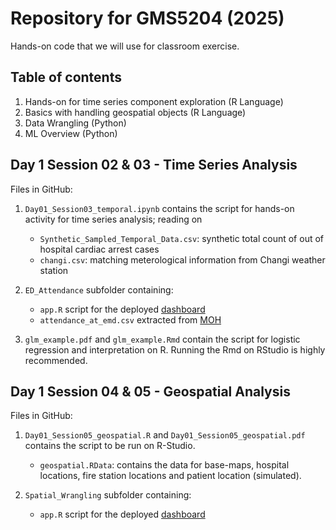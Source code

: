 # Repository for GMS5204 (2025)

Hands-on code that we will use for classroom exercise.

## Table of contents

1. Hands-on for time series component exploration (R Language)
2. Basics with handling geospatial objects (R Language)
3. Data Wrangling (Python)
4. ML Overview (Python)

## Day 1 Session 02 & 03 - Time Series Analysis

Files in GitHub:

1. `Day01_Session03_temporal.ipynb` contains the script for hands-on activity for time series analysis; reading on
   - `Synthetic_Sampled_Temporal_Data.csv`: synthetic total count of out of hospital cardiac arrest cases 
   - `changi.csv`: matching meterological information from Changi weather station

2. `ED_Attendance` subfolder containing:
   - `app.R` script for the deployed [dashboard](https://adamquek.shinyapps.io/ED_Attendance/)
   - `attendance_at_emd.csv` extracted from [MOH](https://www.moh.gov.sg/others/resources-and-statistics/healthcare-institution-statistics-attendances-at-emergency-medicine-departments)

3. `glm_example.pdf` and `glm_example.Rmd` contain the script for logistic regression and interpretation on R. Running the Rmd on RStudio is highly recommended.

 
## Day 1 Session 04 & 05 - Geospatial Analysis

Files in GitHub:

1. `Day01_Session05_geospatial.R` and `Day01_Session05_geospatial.pdf` contains the script to be run on R-Studio. 
   - `geospatial.RData`: contains the data for base-maps, hospital locations, fire station locations and patient location (simulated).

2. `Spatial_Wrangling` subfolder containing:
   - `app.R` script for the deployed [dashboard](https://adamquek.shinyapps.io/disc_calc/)
